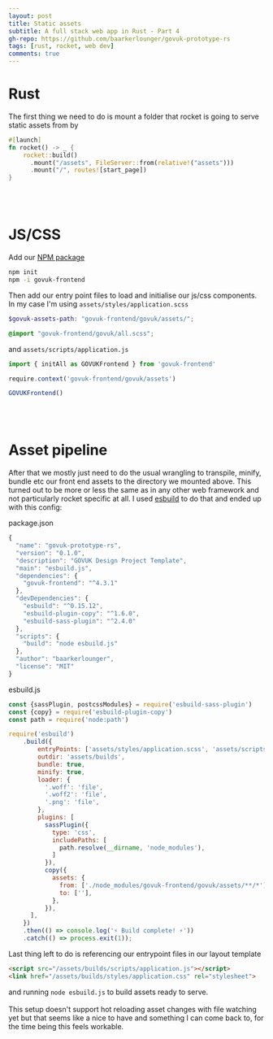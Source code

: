 ```yaml
---
layout: post
title: Static assets
subtitle: A full stack web app in Rust - Part 4
gh-repo: https://github.com/baarkerlounger/govuk-prototype-rs
tags: [rust, rocket, web dev]
comments: true
---
```


# Rust
The first thing we need to do is mount a folder that rocket is going to serve static assets from by

```rust
#[launch]
fn rocket() -> _ {
    rocket::build()
      .mount("/assets", FileServer::from(relative!("assets")))
      .mount("/", routes![start_page])
}
```
<br/><br/>
# JS/CSS
Add our [NPM package](https://www.npmjs.com/package/govuk-frontend)
```bash
npm init
npm -i govuk-frontend
```

Then add our entry point files to load and initialise our js/css components. In my case I'm using `assets/styles/application.scss`

```scss
$govuk-assets-path: "govuk-frontend/govuk/assets/";

@import "govuk-frontend/govuk/all.scss";
```
and `assets/scripts/application.js`
```js
import { initAll as GOVUKFrontend } from 'govuk-frontend'

require.context('govuk-frontend/govuk/assets')

GOVUKFrontend()
```

<br/><br/>
# Asset pipeline
After that we mostly just need to do the usual wrangling to transpile, minify, bundle etc our front end assets to the directory we mounted above. This turned out to be more or less the same as in any other web framework and not particularly rocket specific at all. I used [esbuild](https://esbuild.github.io/) to do that and ended up with this config:

package.json
```js
{
  "name": "govuk-prototype-rs",
  "version": "0.1.0",
  "description": "GOVUK Design Project Template",
  "main": "esbuild.js",
  "dependencies": {
    "govuk-frontend": "^4.3.1"
  },
  "devDependencies": {
    "esbuild": "^0.15.12",
    "esbuild-plugin-copy": "^1.6.0",
    "esbuild-sass-plugin": "^2.4.0"
  },
  "scripts": {
    "build": "node esbuild.js"
  },
  "author": "baarkerlounger",
  "license": "MIT"
}
```
esbuild.js
```js
const {sassPlugin, postcssModules} = require('esbuild-sass-plugin')
const {copy} = require('esbuild-plugin-copy')
const path = require('node:path')

require('esbuild')
    .build({
        entryPoints: ['assets/styles/application.scss', 'assets/scripts/application.js'],
        outdir: 'assets/builds',
        bundle: true,
        minify: true,
        loader: {
          '.woff': 'file',
          '.woff2': 'file',
          '.png': 'file',
        },
        plugins: [
          sassPlugin({
            type: 'css',
            includePaths: [
              path.resolve(__dirname, 'node_modules'),
            ]
          }),
          copy({
            assets: {
              from: ['./node_modules/govuk-frontend/govuk/assets/**/*'],
              to: [''],
            },
          }),
      ],
    })
    .then(() => console.log('⚡ Build complete! ⚡'))
    .catch(() => process.exit(1));
```

Last thing left to do is referencing our entrypoint files in our layout template

```HTML
<script src="/assets/builds/scripts/application.js"></script>
<link href="/assets/builds/styles/application.css" rel="stylesheet">
```

and running `node esbuild.js` to build assets ready to serve.
<br/><br/>
This setup doesn't support hot reloading asset changes with file watching yet but that seems like a nice to have and something I can come back to, for the time being this feels workable.
<br/><br/>
